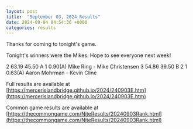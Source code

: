 ```yaml
---
layout: post
title:  "September 03, 2024 Results"
date: 2024-09-04 04:54:36 +0000
categories: results
---
```

Thanks for coming to tonight's game.

Tonight's winners were the Mikes. Hope to see everyone next week!

2   63.19   45.50  A   1                0.90(A)  Mike Ring - Mike Christensen
3   54.86   39.50  B   2     1          0.63(A)  Aaron Mohrman - Kevin Cline

Full results are available at [https://mercerislandbridge.github.io/2024/240903E.htm](https://mercerislandbridge.github.io/2024/240903E.htm)

Common game results are available at [https://thecommongame.com/NiteResults/20240903Rank.html](https://thecommongame.com/NiteResults/20240903Rank.html)
